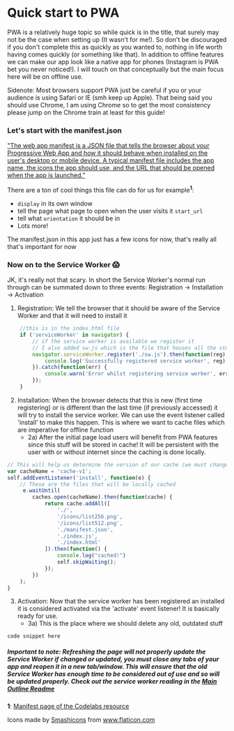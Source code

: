 # Quick start to PWA 

PWA is a relatively huge topic so while quick is in the title, that surely may not be the case when setting up (It wasn't for me!). So don't be discouraged if you don't complete this as quickly as you wanted to, nothing in life worth having comes quickly (or something like that). In addition to offline features we can make our app look like a native app for phones (Instagram is PWA bet you never noticed!). I will touch on that conceptually but the main focus here will be on offline use.

Sidenote: Most browsers support PWA just be careful if you or your audience is using Safari or IE (smh keep up Apple). That being said you should use Chrome, I am using Chrome so to get the most consistency please jump on the Chrome train at least for this guide!

### Let's start with the manifest.json

["The web app manifest is a JSON file that tells the browser about your Progressive Web App and how it should behave when installed on the user's desktop or mobile device. A typical manifest file includes the app name, the icons the app should use, and the URL that should be opened when the app is launched."](https://web.dev/add-manifest/ "The first reading in the list of sources also mentions this!")

There are a ton of cool things this file can do for us for example<sup><strong>1</strong></sup>:

- ```display``` in its own window
- tell the page what page to open when the user visits it ```start_url```
- tell what ```orientation``` it should be in
- Lots more!

The manifest.json in this app just has a few icons for now, that's really all that's important for now



### Now on to the Service Worker 😱

JK, it's really not that scary. In short the Service Worker's normal run through can be summated down to three events: Registration -> Installation -> Activation

1) Registration: We tell the browser that it should be aware of the Service Worker and that it will need to install it

```js
    //this is in the index.html file
    if ('serviceWorker' in navigator) {
        // if the service worker is available we register it
        // I also added sw.js which is the file that houses all the stuff for my service worker
        navigator.serviceWorker.register('./sw.js').then(function(reg) {
            console.log('Successfully registered service worker', reg);
        }).catch(function(err) {
            console.warn('Error whilst registering service worker', err);
        });
    }
```

2) Installation: When the browser detects that this is new (first time registering) or is different than the last time (if previously accessed) it will try to install the service worker. We can use the event listener called 'install' to make this happen. This is where we want to cache files which are imperative for offline function
    - 2a) After the initial page load users will benefit from PWA features since this stuff will be stored in cache! It will be persistent with the user with or without internet since the caching is done locally.

```js
// This will help us determine the version of our cache (we must change this if anything updates)
var cacheName = 'cache-v1';
self.addEventListener('install', function(e) {
    // These are the files that will be locally cached
     e.waitUntil(
        caches.open(cacheName).then(function(cache) {
            return cache.addAll([
                './',
                '/icons/list256.png',
                '/icons/list512.png',
                './manifest.json',
                './index.js',
                './index.html'
            ]).then(function() {
                console.log("cached!")
                self.skipWaiting();
            });
        })
    );
}
```

 3) Activation: Now that the service worker has been registered an installed it is considered activated via the 'activate' event listener! It is basically ready for use.
    - 3a) This is the place where we should delete any old, outdated stuff

```code snippet here```

##### Important to note: Refreshing the page will not properly update the Service Worker if changed or updated, you must close any tabs of your app and reopen it in a new tab/window. This will ensure that the old Service Worker has enough time to be considered out of use and so will be updated properly. Check out the service worker reading in the [Main Outline Readme](../readme.md)



<strong>1</strong>: [Manifest page of the Codelabs resource](https://codelabs.developers.google.com/codelabs/your-first-pwapp/#3 "Citing resources my English teachers would be proud")

Icons made by <a href="https://www.flaticon.com/authors/smashicons" title="Smashicons">Smashicons</a> from <a href="https://www.flaticon.com/" title="Flaticon"> www.flaticon.com</a>
